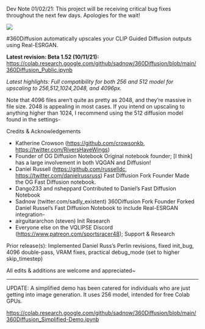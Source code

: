 Dev Note 01/02/21: This project will be receiving critical bug fixes throughout the next few days. Apologies for the wait!

<img src="https://i2.wp.com/thisnameismine.com/wp-content/uploads/2021/10/image-edited.png">

#360Diffusion automatically upscales your CLIP Guided Diffusion outputs using Real-ESRGAN.

**Latest revision: Beta 1.52 (10/11/21):**
https://colab.research.google.com/github/sadnow/360Diffusion/blob/main/360Diffusion_Public.ipynb

*Latest highlights: Full compatibility for both 256 and 512 model for upscaling to 256,512,1024,2048, and 4096px.*

Note that 4096 files aren’t quite as pretty as 2048, and they’re massive in file size. 2048 is appealing in most cases. If you intend on upscaling to anything higher than 1024, I recommend using the 512 diffusion model found in the settings-

Credits & Acknowledgements
- Katherine Crowson (https://github.com/crowsonkb, https://twitter.com/RiversHaveWings)	
-  Founder of OG Diffusion Notebook	Original notebook founder; [I think] has a large involvement in both VQGAN and Diffusion! 
- Daniel Russell (https://github.com/russelldc, https://twitter.com/danielrussruss)	Fast Diffusion Fork Founder	Made the OG Fast Diffusion notebook.
- Dango233 and nsheppard		Contributed to Daniel’s Fast Diffusion Notebook
- Sadnow (twitter.com/sadly_existent)	360Diffusion Fork Founder	Forked Daniel Russel’s Fast Diffusion Notebook to include Real-ESRGAN integration-
- airguitararchon (steven)	Init Research	
- Everyone else on the VQLIPSE Discord (https://www.patreon.com/sportsracer48); Support & Research	

Prior release(s): Implemented Daniel Russ’s Perlin revisions, fixed init_bug, 4096 double-pass, VRAM fixes, practical debug_mode (set to higher skip_timestep)

All edits & additions are welcome and appreciated~

---

UPDATE: A simplified demo has been catered for individuals who are just getting into image generation. It uses 256 model, intended for free Colab GPUs.

https://colab.research.google.com/github/sadnow/360Diffusion/blob/main/360Diffusion_Simplified-Demo.ipynb
